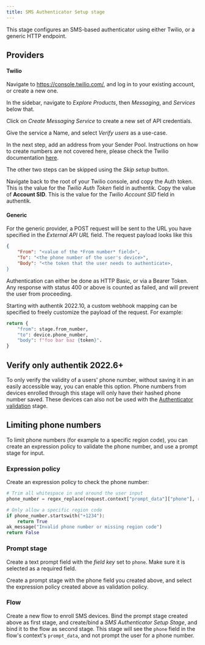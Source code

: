 ```yaml
---
title: SMS Authenticator Setup stage
---
```


This stage configures an SMS-based authenticator using either Twilio, or a generic HTTP endpoint.

## Providers

#### Twilio

Navigate to https://console.twilio.com/, and log in to your existing account, or create a new one.

In the sidebar, navigate to _Explore Products_, then _Messaging_, and _Services_ below that.

Click on _Create Messaging Service_ to create a new set of API credentials.

Give the service a Name, and select _Verify users_ as a use-case.

In the next step, add an address from your Sender Pool. Instructions on how to create numbers are not covered here, please check the Twilio documentation [here](https://www.twilio.com/docs).

The other two steps can be skipped using the _Skip setup_ button.

Navigate back to the root of your Twilio console, and copy the Auth token. This is the value for the _Twilio Auth Token_ field in authentik. Copy the value of **Account SID**. This is the value for the _Twilio Account SID_ field in authentik.

#### Generic

For the generic provider, a POST request will be sent to the URL you have specified in the _External API URL_ field. The request payload looks like this

```json
{
    "From": "<value of the *From number* field>",
    "To": "<the phone number of the user's device>",
    "Body": "<the token that the user needs to authenticate>,
}
```

Authentication can either be done as HTTP Basic, or via a Bearer Token. Any response with status 400 or above is counted as failed, and will prevent the user from proceeding.

Starting with authentik 2022.10, a custom webhook mapping can be specified to freely customize the payload of the request. For example:

```python
return {
    "from": stage.from_number,
    "to": device.phone_number,
    "body": f"foo bar baz {token}".
}
```

## Verify only <span class="badge badge--version">authentik 2022.6+</span>

To only verify the validity of a users' phone number, without saving it in an easily accessible way, you can enable this option. Phone numbers from devices enrolled through this stage will only have their hashed phone number saved. These devices can also not be used with the [Authenticator validation](../authenticator_validate/index.md) stage.

## Limiting phone numbers

To limit phone numbers (for example to a specific region code), you can create an expression policy to validate the phone number, and use a prompt stage for input.

### Expression policy

Create an expression policy to check the phone number:

```python
# Trim all whitespace in and around the user input
phone_number = regex_replace(request.context["prompt_data"]["phone"], r'\s+', '')

# Only allow a specific region code
if phone_number.startswith("+1234"):
    return True
ak_message("Invalid phone number or missing region code")
return False
```

### Prompt stage

Create a text prompt field with the _field key_ set to `phone`. Make sure it is selected as a required field.

Create a prompt stage with the phone field you created above, and select the expression policy created above as validation policy.

### Flow

Create a new flow to enroll SMS devices. Bind the prompt stage created above as first stage, and create/bind a _SMS Authenticator Setup Stage_, and bind it to the flow as second stage. This stage will see the `phone` field in the flow's context's `prompt_data`, and not prompt the user for a phone number.
